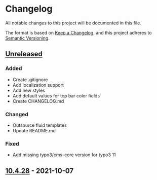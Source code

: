 # Changelog
All notable changes to this project will be documented in this file.

The format is based on [Keep a Changelog](https://keepachangelog.com/en/1.0.0/),
and this project adheres to [Semantic Versioning](https://semver.org/spec/v2.0.0.html).

## [Unreleased]

[//]: # (## [10.5.0] - 2022-03-02)
### Added
- Create .gitignore
- Add localization support
- Add new styles
- Add default values for top bar color fields
- Create CHANGELOG.md

### Changed
- Outsource fluid templates
- Update README.md

### Fixed
- Add missing typo3/cms-core version for typo3 11

## [10.4.28] - 2021-10-07

[Unreleased]: https://github.com/Dominik-Sch/skins/compare/v10.4.28...HEAD

[//]: # ([10.5.0]: https://github.com/Dominik-Sch/skins/compare/v10.4.28...10.5.0)
[10.4.28]: https://github.com/Dominik-Sch/skins/releases/tag/v10.4.28
